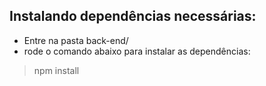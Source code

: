 ## Instalando dependências necessárias:
 - Entre na pasta back-end/
 - rode o comando abaixo para instalar as dependências: 
  > npm install
